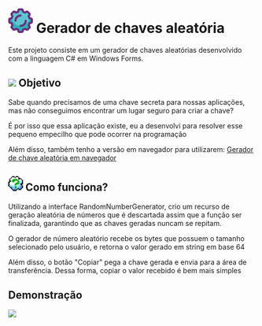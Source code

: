 <h1><img src="./capa/gear.png" width="50px" /> Gerador de chaves aleatória</h1>
<p>Este projeto consiste em um gerador de chaves aleatórias desenvolvido com a linguagem C# em Windows Forms.</p>

<h2><img src="./capa/goal.png" width="30px" /> Objetivo</h2>
<p>Sabe quando precisamos de uma chave secreta para nossas aplicações, mas não conseguimos encontrar um lugar seguro para criar a chave?</p>
<p>É por isso que essa aplicação existe, eu a desenvolvi para resolver esse pequeno empecilho que pode ocorrer na programação</p>
<p>Além disso, também tenho a versão em navegador para utilizarem: <a href="">Gerador de chave aleatória em navegador</a></p>


<h2><img src="./capa/question.png" width="30px" /> Como funciona?</h2>
<p>Utilizando a interface RandomNumberGenerator, crio um recurso de geração aleatória de números que é descartada assim que a função ser finalizada, garantindo que as chaves geradas nuncam se repitam.</p>
<p>O gerador de número aleatório recebe os bytes que possuem o tamanho selecionado pelo usuário, e retorna o valor gerado em string em base 64</p>
<p>Além disso, o botão "Copiar" pega a chave gerada e envia para a área de transferência. Dessa forma, copiar o valor recebido é bem mais simples</p>

<h2>Demonstração</h2>
<img src="./capa/showcase.gif" width="800px">
